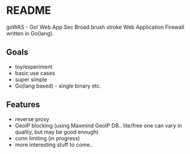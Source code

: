 # README #

goWAS - Go! Web App Sec
Broad brush stroke Web Application Firewall written in Go(lang).

## Goals ##
* toy/experiment
* basic use cases
* super simple
* Go(lang based) - single binary etc.

## Features ##
* reverse proxy
* GeoIP blocking (using Maxmind GeoIP DB.. lite/free one can vary in quality, but may be good enough)
* conn limiting (in progress)
* more interesting stuff to come..
